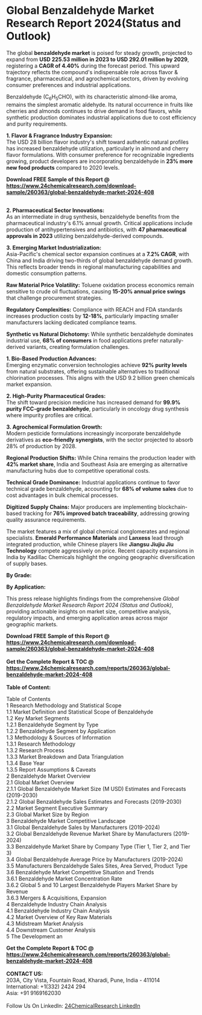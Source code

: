 <h1>Global Benzaldehyde Market Research Report 2024(Status and Outlook)</h1><p>The global <strong>benzaldehyde market</strong> is poised for steady growth, projected to expand from <strong>USD 225.53 million in 2023 to USD 292.01 million by 2029</strong>, registering a <strong>CAGR of 4.40%</strong> during the forecast period. This upward trajectory reflects the compound's indispensable role across flavor &amp; fragrance, pharmaceutical, and agrochemical sectors, driven by evolving consumer preferences and industrial applications.</p><p>Benzaldehyde (C<sub>6</sub>H<sub>5</sub>CHO), with its characteristic almond-like aroma, remains the simplest aromatic aldehyde. Its natural occurrence in fruits like cherries and almonds continues to drive demand in food flavors, while synthetic production dominates industrial applications due to cost efficiency and purity requirements.</p><p><strong>1. Flavor &amp; Fragrance Industry Expansion:</strong><br>
The USD 28 billion flavor industry's shift toward authentic natural profiles has increased benzaldehyde utilization, particularly in almond and cherry flavor formulations. With consumer preference for recognizable ingredients growing, product developers are incorporating benzaldehyde in <strong>23% more new food products</strong> compared to 2020 levels.</p><div><b>Download FREE Sample of this Report @ 
            <a href="https://www.24chemicalresearch.com/download-sample/260363/global-benzaldehyde-market-2024-408">
            https://www.24chemicalresearch.com/download-sample/260363/global-benzaldehyde-market-2024-408</a></b></div><br><p><strong>2. Pharmaceutical Sector Innovations:</strong><br>
As an intermediate in drug synthesis, benzaldehyde benefits from the pharmaceutical industry's 6.1% annual growth. Critical applications include production of antihypertensives and antibiotics, with <strong>47 pharmaceutical approvals in 2023</strong> utilizing benzaldehyde-derived compounds.</p><p><strong>3. Emerging Market Industrialization:</strong><br>
Asia-Pacific's chemical sector expansion continues at a <strong>7.2% CAGR</strong>, with China and India driving two-thirds of global benzaldehyde demand growth. This reflects broader trends in regional manufacturing capabilities and domestic consumption patterns.</p><p><strong>Raw Material Price Volatility:</strong> Toluene oxidation process economics remain sensitive to crude oil fluctuations, causing <strong>15-20% annual price swings</strong> that challenge procurement strategies.</p><p><strong>Regulatory Complexities:</strong> Compliance with REACH and FDA standards increases production costs by <strong>12-18%</strong>, particularly impacting smaller manufacturers lacking dedicated compliance teams.</p><p><strong>Synthetic vs Natural Dichotomy:</strong> While synthetic benzaldehyde dominates industrial use, <strong>68% of consumers</strong> in food applications prefer naturally-derived variants, creating formulation challenges.</p><p><strong>1. Bio-Based Production Advances:</strong><br>
Emerging enzymatic conversion technologies achieve <strong>92% purity levels</strong> from natural substrates, offering sustainable alternatives to traditional chlorination processes. This aligns with the USD 9.2 billion green chemicals market expansion.</p><p><strong>2. High-Purity Pharmaceutical Grades:</strong><br>
The shift toward precision medicine has increased demand for <strong>99.9% purity FCC-grade benzaldehyde</strong>, particularly in oncology drug synthesis where impurity profiles are critical.</p><p><strong>3. Agrochemical Formulation Growth:</strong><br>
Modern pesticide formulations increasingly incorporate benzaldehyde derivatives as <strong>eco-friendly synergists</strong>, with the sector projected to absorb 28% of production by 2028.</p><p><strong>Regional Production Shifts:</strong> While China remains the production leader with <strong>42% market share</strong>, India and Southeast Asia are emerging as alternative manufacturing hubs due to competitive operational costs.</p><p><strong>Technical Grade Dominance:</strong> Industrial applications continue to favor technical grade benzaldehyde, accounting for <strong>68% of volume sales</strong> due to cost advantages in bulk chemical processes.</p><p><strong>Digitized Supply Chains:</strong> Major producers are implementing blockchain-based tracking for <strong>76% improved batch traceability</strong>, addressing growing quality assurance requirements.</p><p>The market features a mix of global chemical conglomerates and regional specialists. <strong>Emerald Performance Materials</strong> and <strong>Lanxess</strong> lead through integrated production, while Chinese players like <strong>Jiangsu Jiujiu Jiu Technology</strong> compete aggressively on price. Recent capacity expansions in India by Kadillac Chemicals highlight the ongoing geographic diversification of supply bases.</p><p><strong>By Grade:</strong></p><p><strong>By Application:</strong></p><p>This press release highlights findings from the comprehensive <em>Global Benzaldehyde Market Research Report 2024 (Status and Outlook)</em>, providing actionable insights on market size, competitive analysis, regulatory impacts, and emerging application areas across major geographic markets.</p><div><b>Download FREE Sample of this Report @ 
            <a href="https://www.24chemicalresearch.com/download-sample/260363/global-benzaldehyde-market-2024-408">
            https://www.24chemicalresearch.com/download-sample/260363/global-benzaldehyde-market-2024-408</a></b></div><br><div><b>Get the Complete Report & TOC @ 
            <a href="https://www.24chemicalresearch.com/reports/260363/global-benzaldehyde-market-2024-408">
            https://www.24chemicalresearch.com/reports/260363/global-benzaldehyde-market-2024-408</a></b></div><br>
            <b>Table of Content:</b><p>Table of Contents<br />
1 Research Methodology and Statistical Scope<br />
1.1 Market Definition and Statistical Scope of Benzaldehyde<br />
1.2 Key Market Segments<br />
1.2.1 Benzaldehyde Segment by Type<br />
1.2.2 Benzaldehyde Segment by Application<br />
1.3 Methodology & Sources of Information<br />
1.3.1 Research Methodology<br />
1.3.2 Research Process<br />
1.3.3 Market Breakdown and Data Triangulation<br />
1.3.4 Base Year<br />
1.3.5 Report Assumptions & Caveats<br />
2 Benzaldehyde Market Overview<br />
2.1 Global Market Overview<br />
2.1.1 Global Benzaldehyde Market Size (M USD) Estimates and Forecasts (2019-2030)<br />
2.1.2 Global Benzaldehyde Sales Estimates and Forecasts (2019-2030)<br />
2.2 Market Segment Executive Summary<br />
2.3 Global Market Size by Region<br />
3 Benzaldehyde Market Competitive Landscape<br />
3.1 Global Benzaldehyde Sales by Manufacturers (2019-2024)<br />
3.2 Global Benzaldehyde Revenue Market Share by Manufacturers (2019-2024)<br />
3.3 Benzaldehyde Market Share by Company Type (Tier 1, Tier 2, and Tier 3)<br />
3.4 Global Benzaldehyde Average Price by Manufacturers (2019-2024)<br />
3.5 Manufacturers Benzaldehyde Sales Sites, Area Served, Product Type<br />
3.6 Benzaldehyde Market Competitive Situation and Trends<br />
3.6.1 Benzaldehyde Market Concentration Rate<br />
3.6.2 Global 5 and 10 Largest Benzaldehyde Players Market Share by Revenue<br />
3.6.3 Mergers & Acquisitions, Expansion<br />
4 Benzaldehyde Industry Chain Analysis<br />
4.1 Benzaldehyde Industry Chain Analysis<br />
4.2 Market Overview of Key Raw Materials<br />
4.3 Midstream Market Analysis<br />
4.4 Downstream Customer Analysis<br />
5 The Development an</p><div><b>Get the Complete Report & TOC @ 
            <a href="https://www.24chemicalresearch.com/reports/260363/global-benzaldehyde-market-2024-408">
            https://www.24chemicalresearch.com/reports/260363/global-benzaldehyde-market-2024-408</a></b></div><br><b>CONTACT US:</b><br>
            203A, City Vista, Fountain Road, Kharadi, Pune, India - 411014<br>
            International: +1(332) 2424 294<br>
            Asia: +91 9169162030 <br><br>
            Follow Us On LinkedIn: <a href="https://www.linkedin.com/company/24chemicalresearch/">24ChemicalResearch LinkedIn</a>